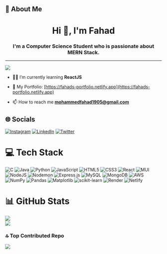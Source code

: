 ## 💫 About Me

<h1 align="center">Hi 👋, I'm Fahad</h1>
<h3 align="center">I'm a Computer Science Student who is passionate about MERN Stack.</h3>

---
[![](https://visitcount.itsvg.in/api?id=fahad1722&icon=5&color=0)](https://visitcount.itsvg.in)
- 👨‍💻 I’m currently learning **ReactJS**

- 🔭 My Portfolio: [https://fahads-portfolio.netlify.app](https://fahads-portfolio.netlify.app)

- 📫 How to reach me **mohammedfahad1905@gmail.com**

## 🌐 Socials
[![Instagram](https://img.shields.io/badge/Instagram-%23E4405F.svg?logo=Instagram&logoColor=white)](https://instagram.com/fahad177__) [![LinkedIn](https://img.shields.io/badge/LinkedIn-%230077B5.svg?logo=linkedin&logoColor=white)](https://linkedin.com/in/fahad177) [![Twitter](https://img.shields.io/badge/Twitter-%231DA1F2.svg?logo=Twitter&logoColor=white)](https://twitter.com/fahad177__) 

# 💻 Tech Stack
![C](https://img.shields.io/badge/c-%2300599C.svg?style=for-the-badge&logo=c&logoColor=white) ![Java](https://img.shields.io/badge/java-%23ED8B00.svg?style=for-the-badge&logo=openjdk&logoColor=white) ![Python](https://img.shields.io/badge/python-3670A0?style=for-the-badge&logo=python&logoColor=ffdd54) ![JavaScript](https://img.shields.io/badge/javascript-%23323330.svg?style=for-the-badge&logo=javascript&logoColor=%23F7DF1E) ![HTML5](https://img.shields.io/badge/html5-%23E34F26.svg?style=for-the-badge&logo=html5&logoColor=white) ![CSS3](https://img.shields.io/badge/css3-%231572B6.svg?style=for-the-badge&logo=css3&logoColor=white) ![React](https://img.shields.io/badge/react-%2320232a.svg?style=for-the-badge&logo=react&logoColor=%2361DAFB) ![MUI](https://img.shields.io/badge/MUI-%230081CB.svg?style=for-the-badge&logo=mui&logoColor=white) ![NodeJS](https://img.shields.io/badge/node.js-6DA55F?style=for-the-badge&logo=node.js&logoColor=white) ![Nodemon](https://img.shields.io/badge/NODEMON-%23323330.svg?style=for-the-badge&logo=nodemon&logoColor=%BBDEAD) ![Express.js](https://img.shields.io/badge/express.js-%23404d59.svg?style=for-the-badge&logo=express&logoColor=%2361DAFB) ![MySQL](https://img.shields.io/badge/mysql-%2300000f.svg?style=for-the-badge&logo=mysql&logoColor=white) ![MongoDB](https://img.shields.io/badge/MongoDB-%234ea94b.svg?style=for-the-badge&logo=mongodb&logoColor=white) ![AWS](https://img.shields.io/badge/AWS-%23FF9900.svg?style=for-the-badge&logo=amazon-aws&logoColor=white) ![NumPy](https://img.shields.io/badge/numpy-%23013243.svg?style=for-the-badge&logo=numpy&logoColor=white) ![Pandas](https://img.shields.io/badge/pandas-%23150458.svg?style=for-the-badge&logo=pandas&logoColor=white) ![Matplotlib](https://img.shields.io/badge/Matplotlib-%23ffffff.svg?style=for-the-badge&logo=Matplotlib&logoColor=black) ![scikit-learn](https://img.shields.io/badge/scikit--learn-%23F7931E.svg?style=for-the-badge&logo=scikit-learn&logoColor=white) ![Render](https://img.shields.io/badge/Render-%46E3B7.svg?style=for-the-badge&logo=render&logoColor=white) ![Netlify](https://img.shields.io/badge/netlify-%23000000.svg?style=for-the-badge&logo=netlify&logoColor=#00C7B7)
# 📊 GitHub Stats
![](https://github-readme-stats.vercel.app/api?username=fahad1722&theme=dark&hide_border=false&include_all_commits=false&count_private=false)<br/>
![](https://github-readme-streak-stats.herokuapp.com/?user=fahad1722&theme=dark&hide_border=false)<br/>


### 🔝 Top Contributed Repo
![](https://github-contributor-stats.vercel.app/api?username=fahad1722&limit=5&theme=dark&combine_all_yearly_contributions=true)


<!-- Proudly created with GPRM ( https://gprm.itsvg.in ) -->
